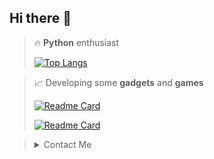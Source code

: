 ## Hi there 👋

> 🔥 **Python** enthusiast
> 
> [![Top Langs](https://github-readme-stats.vercel.app/api/top-langs/?username=dogecn&theme=codeSTACKr)](https://github.com/dogecn)

> 📈 Developing some **gadgets** and **games**
> 
> [![Readme Card](https://github-readme-stats.vercel.app/api/pin/?username=dogecn&repo=plume-lexicon&theme=codeSTACKr)](https://github.com/dogecn/plume-lexicon)
> 
> [![Readme Card](https://github-readme-stats.vercel.app/api/pin/?username=dogecn&repo=tic-tac-toe&theme=codeSTACKr)](https://github.com/dogecn/tic-tac-toe)

> <details>
>   <summary>Contact Me</summary>
>   <br>
>   <p>🐧 3269515690 </p>
>   <p>✉️ hark2009lbf@outlook.com </p>
> </details>

